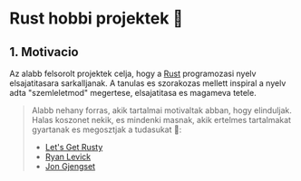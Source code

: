 # Rust hobbi projektek 🦀

## 1. Motivacio

Az alabb felsorolt projektek celja, hogy a [Rust](https://www.rust-lang.org) programozasi nyelv elsajatitasara sarkalljanak. A tanulas es szorakozas mellett inspiral a nyelv adta "szemleletmod" megertese, elsajatitasa es magameva tetele.

> Alabb nehany forras, akik tartalmai motivaltak abban, hogy elinduljak. Halas koszonet nekik, es mindenki masnak, akik ertelmes tartalmakat gyartanak es megosztjak a tudasukat 🎉:
> - [Let's Get Rusty](https://www.youtube.com/c/LetsGetRusty)
> - [Ryan Levick](https://www.youtube.com/c/RyanLevicksVideos/featured)
> - [Jon Gjengset](https://www.youtube.com/c/JonGjengset/featured)

